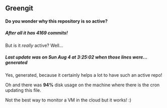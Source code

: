 ## Greengit

#### Do you wonder why this repository is so active?

##### After all it has 4169 commits!

But is it *really* active? Well...

##### Last update was on Sun Aug 4 at 3:25:02 when those lines were... generated

Yes, generated, because it certainly helps a lot to have such an active repo!

Oh and there was **94%** disk usage on the machine
where there is the cron updating this file.

Not the best way to monitor a VM in the cloud but it works! :)
